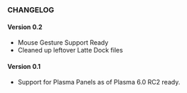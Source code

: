 ### CHANGELOG

#### Version 0.2
  - Mouse Gesture Support Ready
  - Cleaned up leftover Latte Dock files

#### Version 0.1
  - Support for Plasma Panels as of Plasma 6.0 RC2 ready.
